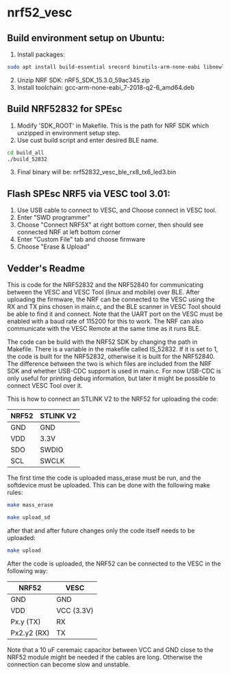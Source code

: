 # nrf52_vesc

## Build environment setup on Ubuntu:
1. Install packages:
```bash
sudo apt install build-essential srecord binutils-arm-none-eabi libnewlib-dev libnewlib-arm-none-eabi
```
2. Unzip NRF SDK: nRF5_SDK_15.3.0_59ac345.zip
3. Install toolchain: gcc-arm-none-eabi_7-2018-q2-6_amd64.deb

## Build NRF52832 for SPEsc
1. Modify 'SDK_ROOT' in Makefile. This is the path for NRF SDK which unzipped in environment setup step. 
2. Use cust build script and enter desired BLE name.
```bash
cd build_all
./build_52832
```
3. Final binary will be: nrf52832_vesc_ble_rx8_tx6_led3.bin

## Flash SPEsc NRF5 via VESC tool 3.01:
1. Use USB cable to connect to VESC, and Choose connect in VESC tool.
2. Enter "SWD programmer"
3. Choose "Connect NRF5X" at right bottom corner, then should see connected NRF at left bottom corner
4. Enter "Custom File" tab and choose firmware
5. Choose "Erase & Upload"

## Vedder's Readme
This is code for the NRF52832 and the NRF52840 for communicating between the VESC and VESC Tool (linux and mobile) over BLE. After uploading the firmware, the NRF can be connected to the VESC using the RX and TX pins chosen in main.c, and the BLE scanner in VESC Tool should be able to find it and connect. Note that the UART port on the VESC must be enabled with a baud rate of 115200 for this to work. The NRF can also communicate with the VESC Remote at the same time as it runs BLE.  

The code can be build with the NRF52 SDK by changing the path in Makefile. There is a variable in the makefile called IS_52832. If it is set to 1, the code is built for the NRF52832, otherwise it is built for the NRF52840. The difference between the two is which files are included from the NRF SDK and whether USB-CDC support is used in main.c. For now USB-CDC is only useful for printing debug information, but later it might be possible to connect VESC Tool over it.

This is how to connect an STLINK V2 to the NRF52 for uploading the code:

| NRF52         | STLINK V2     |
| ------------- |---------------|
| GND           | GND           |
| VDD           | 3.3V          |
| SDO           | SWDIO         |
| SCL           | SWCLK         |

The first time the code is uploaded mass_erase must be run, and the softdevice must be uploaded. This can be done with the following make rules:

```bash
make mass_erase
```

```bash
make upload_sd
```

after that and after future changes only the code itself needs to be uploaded:

```bash
make upload
```

After the code is uploaded, the NRF52 can be connected to the VESC in the following way:

| NRF52         | VESC          |
| ------------- |---------------|
| GND           | GND           |
| VDD           | VCC (3.3V)    |
| Px.y (TX)     | RX            |
| Px2.y2 (RX)   | TX            |

Note that a 10 uF ceremaic capacitor between VCC and GND close to the NRF52 module might be needed if the cables are long. Otherwise the connection can become slow and unstable.

